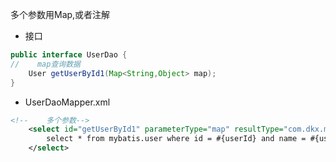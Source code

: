 多个参数用Map,或者注解

- 接口

```java
public interface UserDao {
//    map查询数据
    User getUserById1(Map<String,Object> map);
}
```

- UserDaoMapper.xml

```xml
<!--    多个参数-->
    <select id="getUserById1" parameterType="map" resultType="com.dkx.mybatis.pojo.User">
        select * from mybatis.user where id = #{userId} and name = #{userName};
    </select>
```
